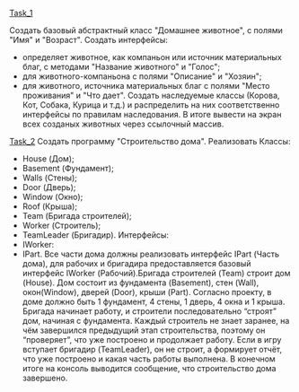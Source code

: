 [Task_1](https://github.com/nomadpyn/CSharp_Lessons/tree/master/7.%20Interfaces/Task_1)

 Создать базовый абстрактный класс "Домашнее животное", с полями "Имя" и "Возраст". Создать интерфейсы:
 * определяет животное, как компаньон или источник материальных благ, с методами "Название животного" и "Голос";
 * для животного-компаньона с полями "Описание" и "Хозяин";
 * для животного, источника материальных благ с полями "Место проживания" и "Что дает".
 Создать наследуемые классы (Корова, Кот, Собака, Курица и т.д.) и распределить на них соответственно интерфейсы по правилам наследования.
 В итоге вывести на экран всех созданых животных через ссылочный массив. 

[Task_2](https://github.com/nomadpyn/CSharp_Lessons/tree/master/7.%20Interfaces/Task_2)
 Создать программу "Строительство дома". Реализовать Классы:
 * House (Дом);
 * Basement (Фундамент);
 * Walls (Стены);
 * Door (Дверь); 
 * Window (Окно);
 * Roof (Крыша);
 * Team (Бригада строителей);
 * Worker (Строитель);
 * TeamLeader (Бригадир).
 Интерфейсы:
 * IWorker:
 * IPart.
 Все части дома должны реализовать интерфейс IPart (Часть дома), для рабочих и бригадира предоставляется базовый интерфейс IWorker (Рабочий).Бригада строителей (Team) строит дом (House). Дом состоит из фундамента (Basement), стен (Wall), окон(Window), дверей (Door), крыши (Part). 
 Согласно проекту, в доме должно быть 1 фундамент, 4 стены, 1 дверь, 4 окна и 1 крыша. Бригада начинает работу, и строители последовательно “строят” дом, начиная с фундамента. Каждый строитель не знает заранее, на чём завершился предыдущий этап строительства, поэтому он “проверяет”, что уже построено и продолжает работу. Если в игру вступает бригадир (TeamLeader), он не строит, а формирует отчёт, что уже построено и какая часть работы выполнена. В конечном итоге на консоль выводится сообщение, что строительство дома завершено.    
